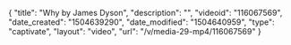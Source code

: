 {
    "title": "Why by James Dyson",
    "description": "",
    "videoid": "116067569",
    "date_created": "1504639290",
    "date_modified": "1504640959",
    "type": "captivate",
    "layout": "video",
    "url": "\/v\/media-29-mp4\/116067569"
}